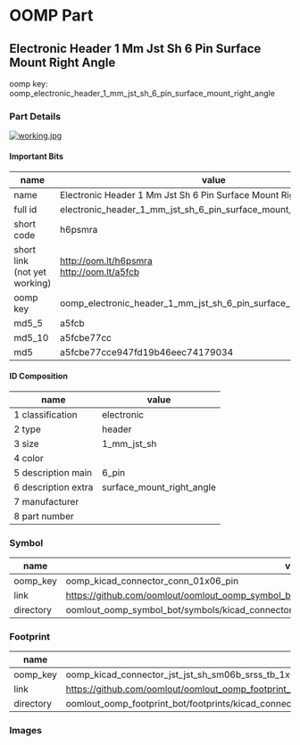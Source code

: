 # OOMP Part  
## Electronic Header 1 Mm Jst Sh 6 Pin Surface Mount Right Angle  
  
oomp key: oomp_electronic_header_1_mm_jst_sh_6_pin_surface_mount_right_angle  
  
### Part Details  
  
[![working.jpg](working_600.jpg)](working.jpg)  
  
#### Important Bits  
| name | value | 
| --- | --- | 
| name | Electronic Header 1 Mm Jst Sh 6 Pin Surface Mount Right Angle | 
| full id | electronic_header_1_mm_jst_sh_6_pin_surface_mount_right_angle | 
| short code | h6psmra | 
| short link<br>(not yet working) | http://oom.lt/h6psmra<br>http://oom.lt/a5fcb | 
| oomp key | oomp_electronic_header_1_mm_jst_sh_6_pin_surface_mount_right_angle | 
| md5_5 | a5fcb | 
| md5_10 | a5fcbe77cc | 
| md5 | a5fcbe77cce947fd19b46eec74179034 | 
#### ID Composition  
| name | value | 
| --- | --- | 
| 1 classification | electronic | 
| 2 type | header | 
| 3 size | 1_mm_jst_sh | 
| 4 color |  | 
| 5 description main | 6_pin | 
| 6 description extra | surface_mount_right_angle | 
| 7 manufacturer |  | 
| 8 part number |  | 
### Symbol  
| name | value | 
| --- | --- | 
| oomp_key | oomp_kicad_connector_conn_01x06_pin | 
| link | https://github.com/oomlout/oomlout_oomp_symbol_bot/tree/main/symbols/kicad_connector_conn_01x06_pin | 
| directory | oomlout_oomp_symbol_bot/symbols/kicad_connector_conn_01x06_pin//working/working.kicad_sym | 
### Footprint  
| name | value | 
| --- | --- | 
| oomp_key | oomp_kicad_connector_jst_jst_sh_sm06b_srss_tb_1x06_1mp_p1_00mm_horizontal | 
| link | https://github.com/oomlout/oomlout_oomp_footprint_bot/tree/main/foootprntss/kicad_connector_jst_jst_sh_sm06b_srss_tb_1x06_1mp_p1_00mm_horizontal | 
| directory | oomlout_oomp_footprint_bot/footprints/kicad_connector_jst_jst_sh_sm06b_srss_tb_1x06_1mp_p1_00mm_horizontal//working/working.kicad_mod | 
### Images  
